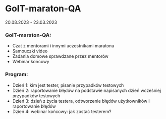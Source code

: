 # GoIT-maraton-QA

20.03.2023 - 23.03.2023

### GoIT-maraton-QA:
* Czat z mentorami i innymi uczestnikami maratonu
* Samouczki video
* Zadania domowe sprawdzane przez mentorów
* Webinar końcowy


### Program:
* Dzień 1: kim jest tester, pisanie przypadków testowych
* Dzień 2: raportowanie błędów na podstawie napisanych dzień wcześniej przypadków testowych
* Dzień 3: dzień z życia testera, odtworzenie błędów użytkowników i raportowanie błędów
* Dzień 4: webinar końcowy: jak zostać testerem?
